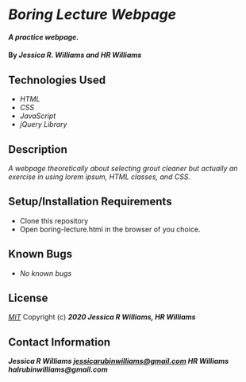 # _Boring Lecture Webpage_

#### _A practice webpage._

#### By _**Jessica R. Williams and HR Williams**_

## Technologies Used

* _HTML_
* _CSS_
* _JavaScript_
* _jQuery Library_

## Description

_A webpage theoretically about selecting grout cleaner but actually an exercise in using lorem ipsum, HTML classes, and CSS._

## Setup/Installation Requirements

* Clone this repository
* Open boring-lecture.html in the browser of you choice.

## Known Bugs

* _No known bugs_

## License
*[MIT](https://choosealicense.com/licenses/mit/)*
Copyright (c) **_2020 Jessica R Williams, HR Williams_**
## Contact Information
**_Jessica R Williams jessicarubinwilliams@gmail.com HR Williams halrubinwilliams@gmail.com_**